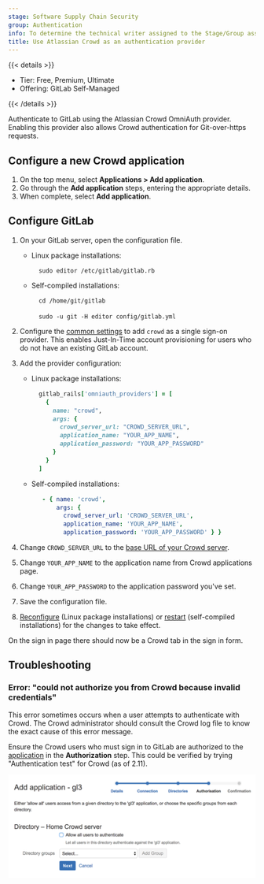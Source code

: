 ```yaml
---
stage: Software Supply Chain Security
group: Authentication
info: To determine the technical writer assigned to the Stage/Group associated with this page, see https://handbook.gitlab.com/handbook/product/ux/technical-writing/#assignments
title: Use Atlassian Crowd as an authentication provider
---
```


{{< details >}}

- Tier: Free, Premium, Ultimate
- Offering: GitLab Self-Managed

{{< /details >}}

Authenticate to GitLab using the Atlassian Crowd OmniAuth provider. Enabling
this provider also allows Crowd authentication for Git-over-https requests.

## Configure a new Crowd application

1. On the top menu, select **Applications > Add application**.
1. Go through the **Add application** steps, entering the appropriate details.
1. When complete, select **Add application**.

## Configure GitLab

1. On your GitLab server, open the configuration file.

   - Linux package installations:

     ```shell
       sudo editor /etc/gitlab/gitlab.rb
     ```

   - Self-compiled installations:

     ```shell
       cd /home/git/gitlab

       sudo -u git -H editor config/gitlab.yml
     ```

1. Configure the [common settings](../../integration/omniauth.md#configure-common-settings)
   to add `crowd` as a single sign-on provider. This enables Just-In-Time
   account provisioning for users who do not have an existing GitLab account.

1. Add the provider configuration:

   - Linux package installations:

     ```ruby
       gitlab_rails['omniauth_providers'] = [
         {
           name: "crowd",
           args: {
             crowd_server_url: "CROWD_SERVER_URL",
             application_name: "YOUR_APP_NAME",
             application_password: "YOUR_APP_PASSWORD"
           }
         }
       ]
     ```

   - Self-compiled installations:

     ```yaml
        - { name: 'crowd',
            args: {
              crowd_server_url: 'CROWD_SERVER_URL',
              application_name: 'YOUR_APP_NAME',
              application_password: 'YOUR_APP_PASSWORD' } }
     ```

1. Change `CROWD_SERVER_URL` to the [base URL of your Crowd server](https://confluence.atlassian.com/crowdkb/how-to-change-the-crowd-base-url-245827278.html).
1. Change `YOUR_APP_NAME` to the application name from Crowd applications page.
1. Change `YOUR_APP_PASSWORD` to the application password you've set.
1. Save the configuration file.
1. [Reconfigure](../restart_gitlab.md#reconfigure-a-linux-package-installation) (Linux package installations) or
   [restart](../restart_gitlab.md#self-compiled-installations) (self-compiled installations) for the changes to take effect.

On the sign in page there should now be a Crowd tab in the sign in form.

## Troubleshooting

### Error: "could not authorize you from Crowd because invalid credentials"

This error sometimes occurs when a user attempts to authenticate with Crowd. The
Crowd administrator should consult the Crowd log file to know the exact cause of
this error message.

Ensure the Crowd users who must sign in to GitLab are authorized to the
[application](#configure-a-new-crowd-application) in the **Authorization** step.
This could be verified by trying "Authentication test" for Crowd (as of 2.11).

![Authorization stage settings in Crowd](img/crowd_application_authorisation_v10_4.png)
